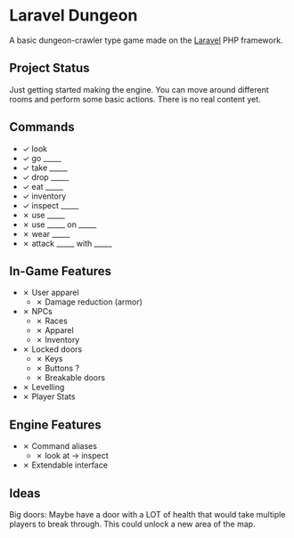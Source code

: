 # Laravel Dungeon

A basic dungeon-crawler type game made on the [Laravel](https://laravel.com) PHP framework.

## Project Status

Just getting started making the engine. You can move around different rooms and perform some basic actions. There is no real content yet.

## Commands

* ✓ look
* ✓ go \_____
* ✓ take \_____
* ✓ drop \_____
* ✓ eat \_____
* ✓ inventory
* ✓ inspect \_____
* ✗ use \_____
* ✗ use \_____ on \_____
* ✗ wear \_____
* ✗ attack \_____ with \_____

## In-Game Features

* ✗ User apparel
    * ✗ Damage reduction (armor)
* ✗ NPCs
    * ✗ Races
    * ✗ Apparel
    * ✗ Inventory
* ✗ Locked doors
    * ✗ Keys
    * ✗ Buttons ?
    * ✗ Breakable doors
* ✗ Levelling
* ✗ Player Stats

## Engine Features

* ✗ Command aliases
    * ✗ look at -> inspect
* ✗ Extendable interface

## Ideas

Big doors: Maybe have a door with a LOT of health that would take multiple players to break through. This could unlock a new area of the map.
